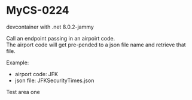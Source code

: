 # MyCS-0224
devcontainer with .net 8.0.2-jammy


Call an endpoint passing in an airpoirt code.  
The airport code will get pre-pended to a json file name and retrieve that file.

Example: 
- airport code: JFK
- json file: JFKSecurityTimes.json

Test area one
